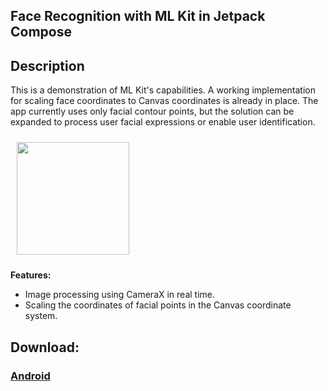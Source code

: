 ## Face Recognition with ML Kit in Jetpack Compose

## Description
This is a demonstration of ML Kit's capabilities. A working implementation for scaling face coordinates to Canvas coordinates is already in place. The app currently uses only facial contour points, but the solution can be expanded to process user facial expressions or enable user identification.

<img src="https://private-user-images.githubusercontent.com/108179536/409264419-c8bfb095-c55a-44f5-a035-0e50ecc6605c.png?jwt=eyJhbGciOiJIUzI1NiIsInR5cCI6IkpXVCJ9.eyJpc3MiOiJnaXRodWIuY29tIiwiYXVkIjoicmF3LmdpdGh1YnVzZXJjb250ZW50LmNvbSIsImtleSI6ImtleTUiLCJleHAiOjE3Mzg2MTI4MzQsIm5iZiI6MTczODYxMjUzNCwicGF0aCI6Ii8xMDgxNzk1MzYvNDA5MjY0NDE5LWM4YmZiMDk1LWM1NWEtNDRmNS1hMDM1LTBlNTBlY2M2NjA1Yy5wbmc_WC1BbXotQWxnb3JpdGhtPUFXUzQtSE1BQy1TSEEyNTYmWC1BbXotQ3JlZGVudGlhbD1BS0lBVkNPRFlMU0E1M1BRSzRaQSUyRjIwMjUwMjAzJTJGdXMtZWFzdC0xJTJGczMlMkZhd3M0X3JlcXVlc3QmWC1BbXotRGF0ZT0yMDI1MDIwM1QxOTU1MzRaJlgtQW16LUV4cGlyZXM9MzAwJlgtQW16LVNpZ25hdHVyZT1hYjY2ZGJkNmViMjEwZGUzMWRlZDgxMTU3ZWY3NGVlOTlkNTY3MWFiNmNlMDM4M2E5MmZiYmM4ZTFiNTkzNjBhJlgtQW16LVNpZ25lZEhlYWRlcnM9aG9zdCJ9.B0G8PnTsgv7wGCapHIoeR4Pp4CyP9FSGFFvjYWWBbhk" align="start"
width="180dp" hspace="10" vspace="10">

**Features:**
- Image processing using CameraX in real time.
- Scaling the coordinates of facial points in the Canvas coordinate system.

## Download:

### [**Android**](https://github.com/kapozzz/Face-AI/blob/main/apks/faceai.apk)


